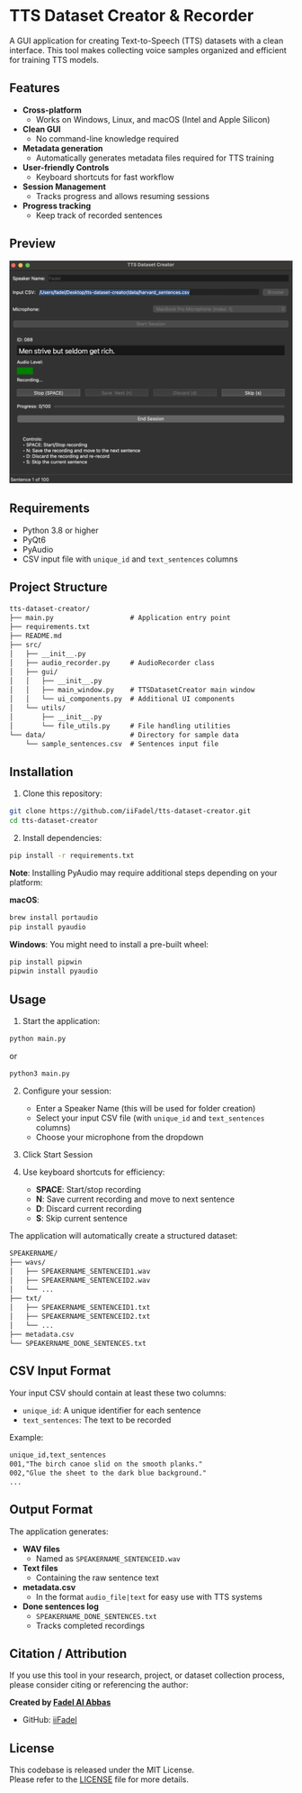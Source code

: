 # TTS Dataset Creator & Recorder

A GUI application for creating Text-to-Speech (TTS) datasets with a clean interface. This tool makes collecting voice samples organized and efficient for training TTS models.

## Features

- **Cross-platform**
  - Works on Windows, Linux, and macOS (Intel and Apple Silicon)
- **Clean GUI**
  - No command-line knowledge required
- **Metadata generation**
  -  Automatically generates metadata files required for TTS training
- **User-friendly Controls**
  - Keyboard shortcuts for fast workflow
- **Session Management**
  - Tracks progress and allows resuming sessions
- **Progress tracking**
  - Keep track of recorded sentences

## Preview
![App Screenshot](assets/screenshot.png)

## Requirements

- Python 3.8 or higher
- PyQt6
- PyAudio
- CSV input file with `unique_id` and `text_sentences` columns

## Project Structure

```
tts-dataset-creator/
├── main.py                   # Application entry point
├── requirements.txt          
├── README.md                 
├── src/
│   ├── __init__.py           
│   ├── audio_recorder.py     # AudioRecorder class
│   ├── gui/
│   │   ├── __init__.py       
│   │   ├── main_window.py    # TTSDatasetCreator main window
│   │   └── ui_components.py  # Additional UI components
│   └── utils/
│       ├── __init__.py       
│       └── file_utils.py     # File handling utilities
└── data/                     # Directory for sample data
    └── sample_sentences.csv  # Sentences input file
```

## Installation

1. Clone this repository:

```bash
git clone https://github.com/iiFadel/tts-dataset-creator.git
cd tts-dataset-creator
```

2. Install dependencies:

```bash
pip install -r requirements.txt
```

**Note**: Installing PyAudio may require additional steps depending on your platform:

**macOS**:
```bash
brew install portaudio
pip install pyaudio
```

**Windows**:
You might need to install a pre-built wheel:
```bash
pip install pipwin
pipwin install pyaudio
```

## Usage

1. Start the application:

```bash
python main.py
```
or
```bash
python3 main.py
```

2. Configure your session:
   - Enter a Speaker Name (this will be used for folder creation)
   - Select your input CSV file (with `unique_id` and `text_sentences` columns)
   - Choose your microphone from the dropdown

3. Click Start Session

4. Use keyboard shortcuts for efficiency:
   - **SPACE**: Start/stop recording
   - **N**: Save current recording and move to next sentence
   - **D**: Discard current recording
   - **S**: Skip current sentence

The application will automatically create a structured dataset:

```
SPEAKERNAME/
├── wavs/
│   ├── SPEAKERNAME_SENTENCEID1.wav
│   ├── SPEAKERNAME_SENTENCEID2.wav
│   └── ...
├── txt/
│   ├── SPEAKERNAME_SENTENCEID1.txt
│   ├── SPEAKERNAME_SENTENCEID2.txt
│   └── ...
├── metadata.csv
└── SPEAKERNAME_DONE_SENTENCES.txt
```

## CSV Input Format

Your input CSV should contain at least these two columns:
- `unique_id`: A unique identifier for each sentence
- `text_sentences`: The text to be recorded

Example:
```csv
unique_id,text_sentences
001,"The birch canoe slid on the smooth planks."
002,"Glue the sheet to the dark blue background."
...
```

## Output Format

The application generates:

- **WAV files**
  - Named as `SPEAKERNAME_SENTENCEID.wav`
- **Text files**
  - Containing the raw sentence text
- **metadata.csv**
  - In the format `audio_file|text` for easy use with TTS systems
- **Done sentences log**
  - `SPEAKERNAME_DONE_SENTENCES.txt` 
  - Tracks completed recordings

## Citation / Attribution

If you use this tool in your research, project, or dataset collection process, please consider citing or referencing the author:

**Created by [Fadel Al Abbas](https://github.com/iiFadel)**  
- GitHub: [iiFadel](https://github.com/iiFadel)

## License
This codebase is released under the MIT License.  
Please refer to the [LICENSE](https://github.com/iiFadel/tts-dataset-creator/blob/main/LICENSE) file for more details.
